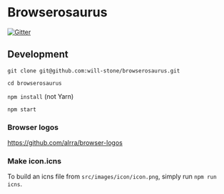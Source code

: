 # Browserosaurus

[![Gitter](https://img.shields.io/gitter/room/nwjs/nw.js.svg?style=for-the-badge)](https://gitter.im/Browserosaurus/Lobby?utm_source=share-link&utm_medium=link&utm_campaign=share-link)

## Development

`git clone git@github.com:will-stone/browserosaurus.git`

`cd browserosaurus`

`npm install` (not Yarn)

`npm start`

### Browser logos

https://github.com/alrra/browser-logos

### Make icon.icns

To build an icns file from `src/images/icon/icon.png`, simply run `npm run icns`.
